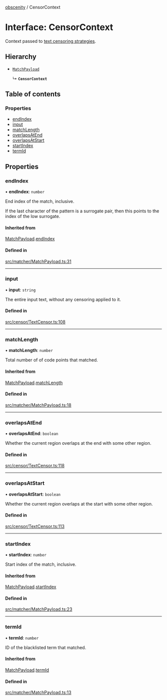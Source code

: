 [obscenity](../README.md) / CensorContext

# Interface: CensorContext

Context passed to [text censoring strategies](../README.md#textcensorstrategy).

## Hierarchy

- [`MatchPayload`](MatchPayload.md)

  ↳ **`CensorContext`**

## Table of contents

### Properties

- [endIndex](CensorContext.md#endindex)
- [input](CensorContext.md#input)
- [matchLength](CensorContext.md#matchlength)
- [overlapsAtEnd](CensorContext.md#overlapsatend)
- [overlapsAtStart](CensorContext.md#overlapsatstart)
- [startIndex](CensorContext.md#startindex)
- [termId](CensorContext.md#termid)

## Properties

### endIndex

• **endIndex**: `number`

End index of the match, inclusive.

If the last character of the pattern is a surrogate pair,
then this points to the index of the low surrogate.

#### Inherited from

[MatchPayload](MatchPayload.md).[endIndex](MatchPayload.md#endindex)

#### Defined in

[src/matcher/MatchPayload.ts:31](https://github.com/jo3-l/obscenity/blob/33992d8/src/matcher/MatchPayload.ts#L31)

___

### input

• **input**: `string`

The entire input text, without any censoring applied to it.

#### Defined in

[src/censor/TextCensor.ts:108](https://github.com/jo3-l/obscenity/blob/33992d8/src/censor/TextCensor.ts#L108)

___

### matchLength

• **matchLength**: `number`

Total number of of code points that matched.

#### Inherited from

[MatchPayload](MatchPayload.md).[matchLength](MatchPayload.md#matchlength)

#### Defined in

[src/matcher/MatchPayload.ts:18](https://github.com/jo3-l/obscenity/blob/33992d8/src/matcher/MatchPayload.ts#L18)

___

### overlapsAtEnd

• **overlapsAtEnd**: `boolean`

Whether the current region overlaps at the end with some other region.

#### Defined in

[src/censor/TextCensor.ts:118](https://github.com/jo3-l/obscenity/blob/33992d8/src/censor/TextCensor.ts#L118)

___

### overlapsAtStart

• **overlapsAtStart**: `boolean`

Whether the current region overlaps at the start with some other region.

#### Defined in

[src/censor/TextCensor.ts:113](https://github.com/jo3-l/obscenity/blob/33992d8/src/censor/TextCensor.ts#L113)

___

### startIndex

• **startIndex**: `number`

Start index of the match, inclusive.

#### Inherited from

[MatchPayload](MatchPayload.md).[startIndex](MatchPayload.md#startindex)

#### Defined in

[src/matcher/MatchPayload.ts:23](https://github.com/jo3-l/obscenity/blob/33992d8/src/matcher/MatchPayload.ts#L23)

___

### termId

• **termId**: `number`

ID of the blacklisted term that matched.

#### Inherited from

[MatchPayload](MatchPayload.md).[termId](MatchPayload.md#termid)

#### Defined in

[src/matcher/MatchPayload.ts:13](https://github.com/jo3-l/obscenity/blob/33992d8/src/matcher/MatchPayload.ts#L13)
